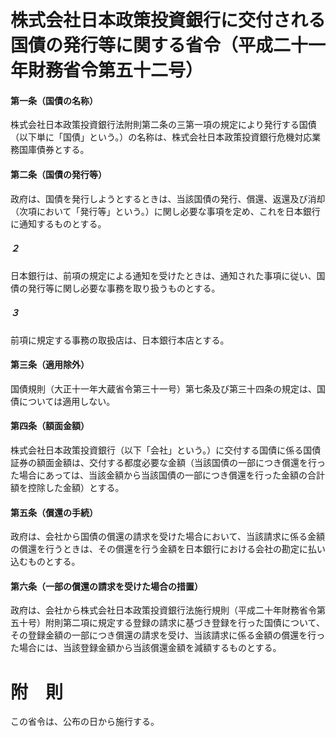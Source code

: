 # 株式会社日本政策投資銀行に交付される国債の発行等に関する省令（平成二十一年財務省令第五十二号）
#### 第一条（国債の名称）
株式会社日本政策投資銀行法附則第二条の三第一項の規定により発行する国債（以下単に「国債」という。）の名称は、株式会社日本政策投資銀行危機対応業務国庫債券とする。
#### 第二条（国債の発行等）
政府は、国債を発行しようとするときは、当該国債の発行、償還、返還及び消却（次項において「発行等」という。）に関し必要な事項を定め、これを日本銀行に通知するものとする。
##### ２
日本銀行は、前項の規定による通知を受けたときは、通知された事項に従い、国債の発行等に関し必要な事務を取り扱うものとする。
##### ３
前項に規定する事務の取扱店は、日本銀行本店とする。
#### 第三条（適用除外）
国債規則（大正十一年大蔵省令第三十一号）第七条及び第三十四条の規定は、国債については適用しない。
#### 第四条（額面金額）
株式会社日本政策投資銀行（以下「会社」という。）に交付する国債に係る国債証券の額面金額は、交付する都度必要な金額（当該国債の一部につき償還を行った場合にあっては、当該金額から当該国債の一部につき償還を行った金額の合計額を控除した金額）とする。
#### 第五条（償還の手続）
政府は、会社から国債の償還の請求を受けた場合において、当該請求に係る金額の償還を行うときは、その償還を行う金額を日本銀行における会社の勘定に払い込むものとする。
#### 第六条（一部の償還の請求を受けた場合の措置）
政府は、会社から株式会社日本政策投資銀行法施行規則（平成二十年財務省令第五十号）附則第二項に規定する登録の請求に基づき登録を行った国債について、その登録金額の一部につき償還の請求を受け、当該請求に係る金額の償還を行った場合には、当該登録金額から当該償還金額を減額するものとする。
# 附　則
この省令は、公布の日から施行する。
